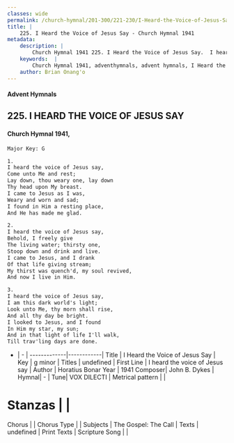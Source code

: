 ```yaml
---
classes: wide
permalink: /church-hymnal/201-300/221-230/I-Heard-the-Voice-of-Jesus-Say/
title: |
    225. I Heard the Voice of Jesus Say - Church Hymnal 1941
metadata:
    description: |
        Church Hymnal 1941 225. I Heard the Voice of Jesus Say.  I heard the voice of Jesus say, Come unto Me and rest; Lay down, thou weary one, lay down Thy head upon My breast. I came to Jesus as I was, Weary and worn and sad; I found in Him a resting place, And He has made me glad.  
    keywords:  |
        Church Hymnal 1941, adventhymnals, advent hymnals, I Heard the Voice of Jesus Say, I heard the voice of Jesus say. 
    author: Brian Onang'o
---
```


#### Advent Hymnals
## 225. I HEARD THE VOICE OF JESUS SAY
####  Church Hymnal 1941,

```txt
Major Key: G

1.
I heard the voice of Jesus say,
Come unto Me and rest;
Lay down, thou weary one, lay down
Thy head upon My breast.
I came to Jesus as I was,
Weary and worn and sad;
I found in Him a resting place,
And He has made me glad.

2.
I heard the voice of Jesus say,
Behold, I freely give
The living water; thirsty one,
Stoop down and drink and live.
I came to Jesus, and I drank
Of that life giving stream;
My thirst was quench'd, my soul revived,
And now I live in Him.

3.
I heard the voice of Jesus say,
I am this dark world's light;
Look unto Me, thy morn shall rise,
And all thy day be bright.
I looked to Jesus, and I found
In Him my star, my sun;
And in that light of life I'll walk,
Till trav'ling days are done.


```

- |   -  |
-------------|------------|
Title | I Heard the Voice of Jesus Say |
Key | g minor |
Titles | undefined |
First Line | I heard the voice of Jesus say |
Author | Horatius Bonar
Year | 1941
Composer| John B. Dykes |
Hymnal|  - |
Tune| VOX DILECTI |
Metrical pattern | |
# Stanzas |  |
Chorus |  |
Chorus Type |  |
Subjects | The Gospel: The Call |
Texts | undefined |
Print Texts | 
Scripture Song |  |
    
